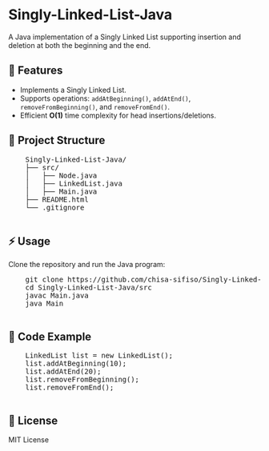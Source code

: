 <!DOCTYPE html>
<html>

<body>
    <h1>Singly-Linked-List-Java</h1>
    <p>A Java implementation of a Singly Linked List supporting insertion and deletion at both the beginning and the end.</p>
    
   <h2>📌 Features</h2>
    <ul>
        <li>Implements a Singly Linked List.</li>
        <li>Supports operations: <code>addAtBeginning()</code>, <code>addAtEnd()</code>, <code>removeFromBeginning()</code>, and <code>removeFromEnd()</code>.</li>
        <li>Efficient <strong>O(1)</strong> time complexity for head insertions/deletions.</li>
    </ul>
    
   <h2>📂 Project Structure</h2>
    <pre>
    Singly-Linked-List-Java/
    ├── src/
    │   ├── Node.java
    │   ├── LinkedList.java
    │   ├── Main.java
    ├── README.html
    └── .gitignore
    </pre>
    
  <h2>⚡ Usage</h2>
    <p>Clone the repository and run the Java program:</p>
    <pre>
    git clone https://github.com/chisa-sifiso/Singly-Linked-List-Java.git
    cd Singly-Linked-List-Java/src
    javac Main.java
    java Main
    </pre>
    
   <h2>📜 Code Example</h2>
    <pre>
    LinkedList list = new LinkedList();
    list.addAtBeginning(10);
    list.addAtEnd(20);
    list.removeFromBeginning();
    list.removeFromEnd();
    </pre>
    
  <h2>📄 License</h2>
    <p>MIT License</p>
</body>
</html>
